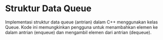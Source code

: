 # Struktur Data Queue
Implementasi struktur data queue (antrian) dalam C++ menggunakan kelas Queue. Kode ini memungkinkan pengguna untuk menambahkan elemen ke dalam antrian (enqueue) dan mengambil elemen dari antrian (dequeue).
